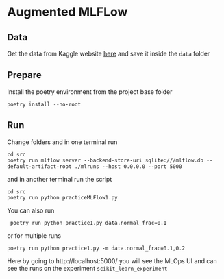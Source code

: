 # Augmented MLFLow

## Data

Get the data from Kaggle website [here](https://www.kaggle.com/datasets/mlg-ulb/creditcardfraud?resource=download) and save it inside the `data` folder

## Prepare

Install the poetry environment from the project base folder

```Shell
poetry install --no-root
```

## Run

Change folders and in one terminal run

```Shell
cd src
poetry run mlflow server --backend-store-uri sqlite:///mlflow.db --default-artifact-root ./mlruns --host 0.0.0.0 --port 5000
```

and in another terminal run the script

```Shell
cd src
poetry run python practiceMLFlow1.py
```

You can also run 

```Shell
 poetry run python practice1.py data.normal_frac=0.1
```

or for multiple runs

```Shell
poetry run python practice1.py -m data.normal_frac=0.1,0.2
```


Here by going to http://localhost:5000/ you will see the MLOps UI and can see the runs on the experiment `scikit_learn_experiment`
